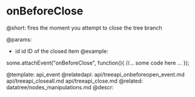 onBeforeClose
=============

@short: fires the moment you attempt to close the tree branch
	
@params:
- id	id		ID of the closed item
@example: 
	
some.attachEvent("onBeforeClose", function(){
    //... some code here ... 
});

@template:	api_event
@relatedapi:
	api/treeapi_onbeforeopen_event.md
	 api/treeapi_closeall.md
	  api/treeapi_close.md
@related:
 	datatree/nodes_manipulations.md
@descr:

